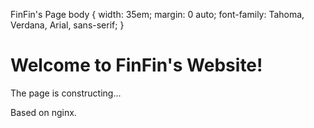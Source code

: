 FinFin's Page body { width: 35em; margin: 0 auto; font-family: Tahoma, Verdana, Arial, sans-serif; }

Welcome to FinFin's Website!
============================

The page is constructing...

Based on nginx.